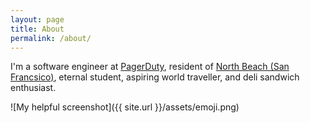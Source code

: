 ```yaml
---
layout: page
title: About
permalink: /about/
---
```


I'm a software engineer at [PagerDuty](https://www.pagerduty.com/), resident of [North Beach (San Francsico)](https://en.wikipedia.org/wiki/North_Beach,_San_Francisco), eternal student, aspiring world traveller, and deli sandwich enthusiast.

![My helpful screenshot]({{ site.url }}/assets/emoji.png)
